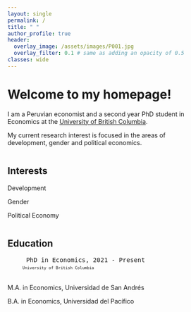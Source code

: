 ```yaml
---
layout: single
permalink: /
title: " "
author_profile: true
header:
  overlay_image: /assets/images/P001.jpg
  overlay_filter: 0.1 # same as adding an opacity of 0.5 to a black background
classes: wide
---
```


# Welcome to my homepage! #
I am a Peruvian economist and a second year PhD student in Economics at the [University of British Columbia](https://www.ubc.ca/).

My current  research  interest is focused  in  the  areas  of  development, gender and  political economics.

<html>
<head>
<meta name="viewport" content="width=device-width, initial-scale=1">
<style>
* {
  box-sizing: border-box;
}

.row {
  display: flex;
}

/* Create two equal columns that sits next to each other */
.column {
  flex: 50%;
  padding: 10px;
  height: 300px; /* Should be removed. Only for demonstration */
}
</style>
</head>
<body>

<div class="row">
  <div class="column">
    <h2>Interests</h2>
    <p>
    <a><i class="fas fa-caret-right" style="font-size:24px;color:black" aria-hidden="true"></i></a> Development
    </p>
    <p>
    <a><i class="fas fa-caret-right" style="font-size:24px;color:black" aria-hidden="true"></i></a> Gender
    </p>
    <p>
    <a><i class="fas fa-caret-right" style="font-size:24px;color:black" aria-hidden="true"></i></a> Political Economy
    </p>
  </div>
  <div class="column">
    <h2>Education</h2>
    <pre>
    <a href="https://www.ubc.ca/"><i class="fas fa-graduation-cap" style="font-size:24px;color:black" aria-hidden="true"></i></a> PhD in Economics, 2021 - Present
    <font size="-2">University of British Columbia</font> 
    </pre> 
    <p>
    <a href="https://udesa.edu.ar/"><i class="fas fa-graduation-cap" style="font-size:24px;color:black" aria-hidden="true"></i></a> M.A. in Economics, Universidad de San Andrés
    </p>
    <p>
    <a href="https://www.up.edu.pe/en/"><i class="fas fa-graduation-cap" style="font-size:24px;color:black" aria-hidden="true"></i></a> B.A. in Economics, Universidad del Pacífico
    </p>
 </div>